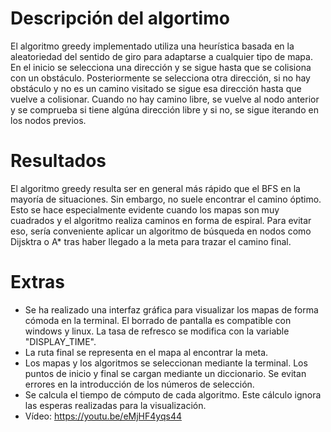 # Descripción del algortimo

El algoritmo greedy implementado utiliza una heurística basada en la aleatoriedad del sentido de giro para adaptarse a cualquier tipo de mapa. 
En el inicio se selecciona una dirección y se sigue hasta que se colisiona con un obstáculo.
Posteriormente se selecciona otra dirección, si no hay obstáculo y no es un camino visitado se sigue esa dirección hasta que vuelve a colisionar.
Cuando no hay camino libre, se vuelve al nodo anterior y se comprueba si tiene algúna dirección libre y si no, se sigue iterando en los nodos previos.

# Resultados

El algoritmo greedy resulta ser en general más rápido que el BFS en la mayoría de situaciones. 
Sin embargo, no suele encontrar el camino óptimo. Esto se hace especialmente evidente cuando los mapas son muy cuadrados y el algoritmo realiza caminos en forma de espiral. 
Para evitar eso, sería conveniente aplicar un algoritmo de búsqueda en nodos como Dijsktra o A* tras haber llegado a la meta para trazar el camino final.

# Extras
- Se ha realizado una interfaz gráfica para visualizar los mapas de forma cómoda en la terminal. El borrado de pantalla es compatible con windows y linux. La tasa de refresco se modifica con la variable "DISPLAY_TIME".
- La ruta final se representa en el mapa al encontrar la meta.
- Los mapas y los algoritmos se seleccionan mediante la terminal. Los puntos de inicio y final se cargan mediante un diccionario. Se evitan errores en la introducción de los números de selección.
- Se calcula el tiempo de cómputo de cada algoritmo. Este cálculo ignora las esperas realizadas para la visualización.
- Vídeo: https://youtu.be/eMjHF4yqs44
